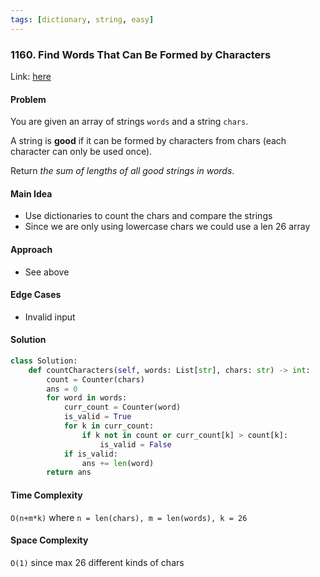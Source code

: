 ```yaml
---
tags: [dictionary, string, easy]
---
```

### 1160. Find Words That Can Be Formed by Characters 

Link: [here](https://leetcode.com/problems/find-words-that-can-be-formed-by-characters)

#### Problem
You are given an array of strings `words` and a string `chars`.

A string is **good** if it can be formed by characters from chars (each character can only be used once).

Return _the sum of lengths of all good strings in words_.

#### Main Idea
- Use dictionaries to count the chars and compare the strings
- Since we are only using lowercase chars we could use a len 26 array

#### Approach
- See above

#### Edge Cases
- Invalid input

#### Solution
```python 
class Solution:
    def countCharacters(self, words: List[str], chars: str) -> int:
        count = Counter(chars)
        ans = 0
        for word in words:
            curr_count = Counter(word)
            is_valid = True
            for k in curr_count:
                if k not in count or curr_count[k] > count[k]:
                    is_valid = False
            if is_valid:
                ans += len(word)
        return ans
```

#### Time Complexity
`O(n+m*k)` where `n = len(chars), m = len(words), k = 26`

#### Space Complexity
`O(1)` since max 26 different kinds of chars

